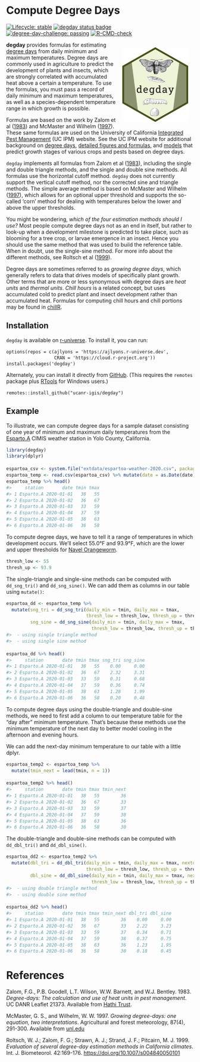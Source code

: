 Compute Degree Days
================

<!-- README.md is generated from README.Rmd. Please edit that file -->
<!-- badges: start -->

[![Lifecycle:
stable](https://img.shields.io/badge/lifecycle-stable-brightgreen.svg)](https://lifecycle.r-lib.org/articles/stages.html#stable)
[![degday status
badge](https://ajlyons.r-universe.dev/badges/degday)](https://ajlyons.r-universe.dev)
[![degree-day-challenge:
passing](https://raw.githubusercontent.com/ucanr-igis/degree-day-challenge/main/badges/degree-day-challenge-passing.svg)](https://ucanr-igis.github.io/degree-day-challenge/)
[![R-CMD-check](https://github.com/UCANR-IGIS/degday/actions/workflows/R-CMD-check.yaml/badge.svg)](https://github.com/UCANR-IGIS/degday/actions/workflows/R-CMD-check.yaml)
<!-- badges: end -->

<a href='https://ucanr-igis.github.io/degday/'><img src='man/figures/logo.png' align="right" style="padding:15px; height:200px; width:177px;"/></a>**degday**
provides formulas for estimating [degree
days](https://en.wikipedia.org/wiki/Growing_degree-day) from daily
minimum and maximum temperatures. Degree days are commonly used in
agriculture to predict the development of plants and insects, which are
strongly correlated with accumulated heat above a certain a temperature.
To use the formulas, you must pass a record of daily minimum and maximum
temperatures, as well as a species-dependent temperature range in which
growth is possible.

Formulas are based on the work by Zalom et al ([1983](#references)) and
McMaster and Wilhelm ([1997](#references)). These same formulas are used
on the University of California [Integrated Pest
Management](http://ipm.ucanr.edu/WEATHER/) (UC IPM) website. See the UC
IPM website for additional background on [degree
days](http://ipm.ucanr.edu/WEATHER/ddconcepts.html), [detailed figures
and formulas](http://ipm.ucanr.edu/WEATHER/ddfigindex.html), and
[models](http://www.ipm.ucdavis.edu/MODELS/) that predict growth stages
of various crops and pests based on degree days.

`degday` implements all formulas from Zalom et al ([1983](#references)),
including the single and double triangle methods, and the single and
double sine methods. All formulas use the horizontal cutoff method.
`degday` does not currently support the vertical cutoff method, nor the
corrected sine and triangle methods. The simple average method is based
on McMaster and Wilhelm ([1997](#references)), which allows for an
optional upper threshold and supports the so-called ‘corn’ method for
dealing with temperatures below the lower and above the upper
thresholds.

You might be wondering, *which of the four estimation methods should I
use?* Most people compute degree days not as an end in itself, but
rather to look-up when a development milestone is predicted to take
place, such as blooming for a tree crop, or larvae emergence in an
insect. Hence you should use the same method that was used to build the
reference table. When in doubt, use the single-sine method. For more
info about the different methods, see Roltsch et al
([1999](#references)).

Degree days are sometimes referred to as *growing degree days*, which
generally refers to data that drives models of specifically plant
growth. Other terms that are more or less synonymous with degree days
are *heat units* and *thermal units*. *Chill hours* is a related
concept, but uses accumulated cold to predict plant and insect
development rather than accumulated heat. Formulas for computing chill
hours and chill portions may be found in
[chillR](https://cran.r-project.org/package=chillR).

## Installation

`degday` is available on
<a href="https://ajlyons.r-universe.dev/" target="_blank"
rel="noopener">r-universe</a>. To install it, you can run:

    options(repos = c(ajlyons = 'https://ajlyons.r-universe.dev',
                      CRAN = 'https://cloud.r-project.org'))
    install.packages('degday')

Alternately, you can install it directly from
<a href="https://github.com/ucanr-igis/degday" target="_blank"
rel="noopener">GitHub</a>. (This requires the `remotes` package plus
<a href="https://cran.r-project.org/bin/windows/Rtools/" target="_blank"
rel="noopener">RTools</a> for Windows users.)

    remotes::install_github("ucanr-igis/degday")

## Example

To illustrate, we can compute degree days for a sample dataset
consisting of one year of minimum and maximum daily temperatures from
the
[Esparto.A](http://ipm.ucanr.edu/calludt.cgi/WXSTATIONDATA?MAP=yolo.html&STN=Esparto.A)
CIMIS weather station in Yolo County, California.

``` r
library(degday)
library(dplyr)

espartoa_csv <- system.file("extdata/espartoa-weather-2020.csv", package = "degday")
espartoa_temp <- read.csv(espartoa_csv) %>% mutate(date = as.Date(date))
espartoa_temp %>% head()
#>     station       date tmin tmax
#> 1 Esparto.A 2020-01-01   38   55
#> 2 Esparto.A 2020-01-02   36   67
#> 3 Esparto.A 2020-01-03   33   59
#> 4 Esparto.A 2020-01-04   37   59
#> 5 Esparto.A 2020-01-05   38   63
#> 6 Esparto.A 2020-01-06   36   58
```

To compute degree days, we have to tell it a range of temperatures in
which development occurs. We’ll select 55.0°F and 93.9°F, which are the
lower and upper thresholds for [Navel
Orangeworm](http://ipm.ucanr.edu/PHENOLOGY/ma-navel_orangeworm.html).

``` r
thresh_low <- 55
thresh_up <- 93.9
```

The single-triangle and single-sine methods can be computed with
`dd_sng_tri()` and `dd_sng_sine()`. We can add them as columns in our
table using `mutate()`:

``` r
espartoa_dd <- espartoa_temp %>%
  mutate(sng_tri = dd_sng_tri(daily_min = tmin, daily_max = tmax, 
                              thresh_low = thresh_low, thresh_up = thresh_up),
         sng_sine = dd_sng_sine(daily_min = tmin, daily_max = tmax, 
                                thresh_low = thresh_low, thresh_up = thresh_up))
#>  - using single triangle method
#>  - using single sine method

espartoa_dd %>% head()
#>     station       date tmin tmax sng_tri sng_sine
#> 1 Esparto.A 2020-01-01   38   55    0.00     0.00
#> 2 Esparto.A 2020-01-02   36   67    2.32     3.31
#> 3 Esparto.A 2020-01-03   33   59    0.31     0.68
#> 4 Esparto.A 2020-01-04   37   59    0.36     0.74
#> 5 Esparto.A 2020-01-05   38   63    1.28     1.99
#> 6 Esparto.A 2020-01-06   36   58    0.20     0.48
```

To compute degree days using the double-triangle and double-sine
methods, we need to first add a column to our temperature table for the
“day after” minimum temperature. That’s because these methods use the
minimum temperature of the next day to better model cooling in the
afternoon and evening hours.

We can add the next-day minimum temperature to our table with a little
dplyr.

``` r
espartoa_temp2 <- espartoa_temp %>%
  mutate(tmin_next = lead(tmin, n = 1))

espartoa_temp2 %>% head()
#>     station       date tmin tmax tmin_next
#> 1 Esparto.A 2020-01-01   38   55        36
#> 2 Esparto.A 2020-01-02   36   67        33
#> 3 Esparto.A 2020-01-03   33   59        37
#> 4 Esparto.A 2020-01-04   37   59        38
#> 5 Esparto.A 2020-01-05   38   63        36
#> 6 Esparto.A 2020-01-06   36   58        30
```

The double-triangle and double-sine methods can be computed with
`dd_dbl_tri()` and `dd_dbl_sine()`.

``` r
espartoa_dd2 <- espartoa_temp2 %>%
  mutate(dbl_tri = dd_dbl_tri(daily_min = tmin, daily_max = tmax, nextday_min = tmin_next,
                              thresh_low = thresh_low, thresh_up = thresh_up),
         dbl_sine = dd_dbl_sine(daily_min = tmin, daily_max = tmax, nextday_min = tmin_next,
                                thresh_low = thresh_low, thresh_up = thresh_up))
#>  - using double triangle method
#>  - using double sine method

espartoa_dd2 %>% head()
#>     station       date tmin tmax tmin_next dbl_tri dbl_sine
#> 1 Esparto.A 2020-01-01   38   55        36    0.00     0.00
#> 2 Esparto.A 2020-01-02   36   67        33    2.22     3.23
#> 3 Esparto.A 2020-01-03   33   59        37    0.34     0.71
#> 4 Esparto.A 2020-01-04   37   59        38    0.37     0.75
#> 5 Esparto.A 2020-01-05   38   63        36    1.23     1.95
#> 6 Esparto.A 2020-01-06   36   58        30    0.18     0.45
```

  

# References

Zalom, F.G., P.B. Goodell, L.T. Wilson, W.W. Barnett, and W.J. Bentley.
1983. *Degree-days: The calculation and use of heat units in pest
management*. UC DANR Leaflet 21373. Available from [Hathi
Trust](https://catalog.hathitrust.org/Record/008707238).

McMaster, G. S., and Wilhelm, W. W. 1997. *Growing degree-days: one
equation, two interpretations*. Agricultural and forest meteorology,
87(4), 291-300. Available from
[unl.edu](https://digitalcommons.unl.edu/cgi/viewcontent.cgi?article=1086&context=usdaarsfacpub)

Roltsch, W. J.; Zalom, F. G.; Strawn, A. J.; Strand, J. F.; Pitcairn, M.
J. 1999. *Evaluation of several degree-day estimation methods in
California climates*. Int. J. Biometeorol. 42:169-176.
<https://doi.org/10.1007/s004840050101>
